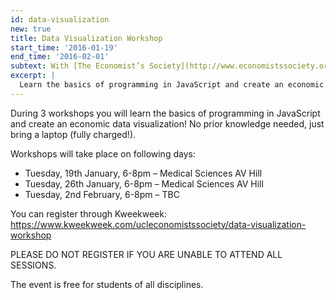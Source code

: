 ```yaml
---
id: data-visualization
new: true
title: Data Visualization Workshop
start_time: '2016-01-19'
end_time: '2016-02-01'
subtext: With [The Economist’s Society](http://www.economistssociety.org/)
excerpt: |
  Learn the basics of programming in JavaScript and create an economic data visualization from scratch.
---
```


During 3 workshops you will learn the basics of programming in JavaScript and create an economic data visualization! No prior knowledge needed, just bring a laptop (fully charged!).  

Workshops will take place on following days:  

- Tuesday, 19th January, 6-8pm – Medical Sciences AV Hill  
- Tuesday, 26th January, 6-8pm – Medical Sciences AV Hill  
- Tuesday, 2nd February, 6-8pm – TBC  

You can register through Kweekweek:  
https://www.kweekweek.com/ucleconomistssociety/data-visualization-workshop  

PLEASE DO NOT REGISTER IF YOU ARE UNABLE TO ATTEND ALL SESSIONS.  

The event is free for students of all disciplines.  
